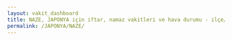 ```yaml
---
layout: vakit_dashboard
title: NAZE, JAPONYA için iftar, namaz vakitleri ve hava durumu - ilçe/eyalet seç
permalink: /JAPONYA/NAZE/
---
```


<script type="text/javascript">
  var GLOBAL_COUNTRY = 'JAPONYA';
  var GLOBAL_CITY = 'NAZE';
  var GLOBAL_STATE = '';
  var lat = 72;
  var lon = 21;
</script>
